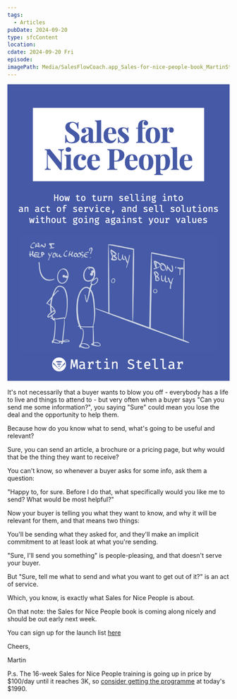 ```yaml
---
tags:
  - Articles
pubDate: 2024-09-20
type: sfcContent
location: 
cdate: 2024-09-20 Fri
episode: 
imagePath: Media/SalesFlowCoach.app_Sales-for-nice-people-book_MartinStellar.jpeg
---
```


![](Media/SalesFlowCoach.app_Sales-for-nice-people-book_MartinStellar.jpeg)

It's not necessarily that a buyer wants to blow you off - everybody has a life to live and things to attend to - but very often when a buyer says "Can you send me some information?", you saying "Sure" could mean you lose the deal and the opportunity to help them.

Because how do you know what to send, what's going to be useful and relevant?

Sure, you can send an article, a brochure or a pricing page, but why would that be the thing they want to receive?

You can't know, so whenever a buyer asks for some info, ask them a question:

"Happy to, for sure. Before I do that, what specifically would you like me to send? What would be most helpful?"

Now your buyer is telling you what they want to know, and why it will be relevant for them, and that means two things:

You'll be sending what they asked for, and they'll make an implicit commitment to at least look at what you're sending.

"Sure, I'll send you something" is people-pleasing, and that doesn't serve your buyer.

But "Sure, tell me what to send and what you want to get out of it?" is an act of service.

Which, you know, is exactly what Sales for Nice People is about.

On that note: the Sales for Nice People book is coming along nicely and should be out early next week.

You can sign up for the launch list [here](https://martinstellar.com/book)

Cheers,

Martin

P.s. The 16-week Sales for Nice People training is going up in price by $100/day until it reaches 3K, so [consider getting the programme](https://martinstellar.com/sales-for-nice-people-info/) at today's $1990.
